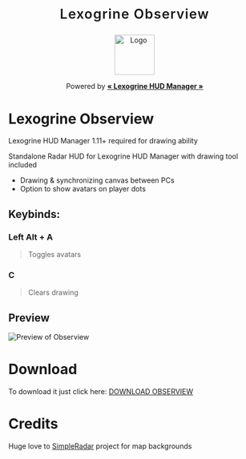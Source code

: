 
<p align="center">
	<p align="center" style="font-weight:600; letter-spacing:1pt; font-size:20pt;">Lexogrine Obserview</p>
	<p align="center"><img src="icon.png" alt="Logo" width="80" height="80"></p>
	<p align="center" style="font-weight:400;">Powered by <a href='https://github.com/lexogrine/hud-manager'><strong>« Lexogrine HUD Manager »</strong></a></p>
</p>

# Lexogrine Obserview

Lexogrine HUD Manager 1.11+ required for drawing ability

Standalone Radar HUD for Lexogrine HUD Manager with drawing tool included

- Drawing & synchronizing canvas between PCs
- Option to show avatars on player dots

## Keybinds:
### **Left Alt + A**
>Toggles avatars

### **C**
>Clears drawing



## Preview

![Preview of Obserview](preview.png)

# Download

To download it just click here: [DOWNLOAD OBSERVIEW](https://github.com/lexogrine/obserview/releases/latest)

# Credits
Huge love to [SimpleRadar](https://readtldr.gg/simpleradar) project for map backgrounds

